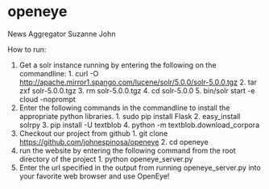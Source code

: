 # openeye
News Aggregator
Suzanne
John

How to run:
  1. Get a solr instance running by entering the following on the commandline:
    1. curl -O http://apache.mirror1.spango.com/lucene/solr/5.0.0/solr-5.0.0.tgz
    2. tar zxf solr-5.0.0.tgz
    3. rm solr-5.0.0.tgz
    4. cd solr-5.0.0
    5. bin/solr start -e cloud -noprompt
  3. Enter the following commands in the commandline to install the appropriate python libraries. 
    1. sudo pip install Flask
    2. easy_install solrpy
    3. pip install -U textblob
    4. python -m textblob.download_corpora
  5. Checkout our project from github
    1. git clone https://github.com/johnespinosa/openeye
    2. cd openeye
  6. run the website by entering the following command from the root directory of the project
    1. python openeye_server.py
  7. Enter the url specified in the output from running openeye_server.py into your favorite web browser and use OpenEye!
